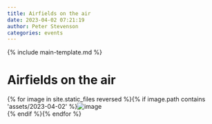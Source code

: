 ```yaml
---
title: Airfields on the air
date: 2023-04-02 07:21:19
author: Peter Stevenson
categories: events
---
```


{% include main-template.md %}

# Airfields on the air

{% for image in site.static_files reversed %}{% if image.path contains 'assets/2023-04-02' %}<img src="{{ site.baseurl }}{{ image.path }}" alt="image"/><br/>{% endif %}{% endfor %}